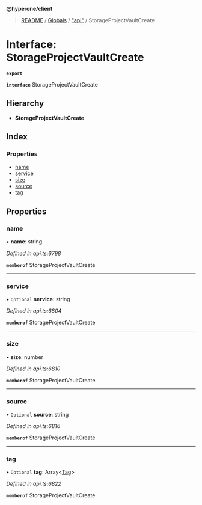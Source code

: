 **@hyperone/client**

> [README](../README.md) / [Globals](../globals.md) / ["api"](../modules/_api_.md) / StorageProjectVaultCreate

# Interface: StorageProjectVaultCreate

**`export`** 

**`interface`** StorageProjectVaultCreate

## Hierarchy

* **StorageProjectVaultCreate**

## Index

### Properties

* [name](_api_.storageprojectvaultcreate.md#name)
* [service](_api_.storageprojectvaultcreate.md#service)
* [size](_api_.storageprojectvaultcreate.md#size)
* [source](_api_.storageprojectvaultcreate.md#source)
* [tag](_api_.storageprojectvaultcreate.md#tag)

## Properties

### name

•  **name**: string

*Defined in api.ts:6798*

**`memberof`** StorageProjectVaultCreate

___

### service

• `Optional` **service**: string

*Defined in api.ts:6804*

**`memberof`** StorageProjectVaultCreate

___

### size

•  **size**: number

*Defined in api.ts:6810*

**`memberof`** StorageProjectVaultCreate

___

### source

• `Optional` **source**: string

*Defined in api.ts:6816*

**`memberof`** StorageProjectVaultCreate

___

### tag

• `Optional` **tag**: Array\<[Tag](_api_.tag.md)>

*Defined in api.ts:6822*

**`memberof`** StorageProjectVaultCreate
